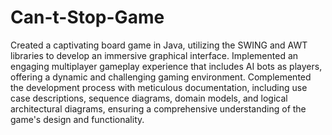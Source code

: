 # Can-t-Stop-Game
Created a captivating board game in Java, utilizing the SWING and AWT libraries to develop an immersive graphical interface.
Implemented an engaging multiplayer gameplay experience that includes AI bots as players, offering a dynamic and challenging gaming environment.
Complemented the development process with meticulous documentation, including use case descriptions, sequence diagrams, domain models, and logical architectural diagrams, ensuring a comprehensive understanding of the game's design and functionality.

